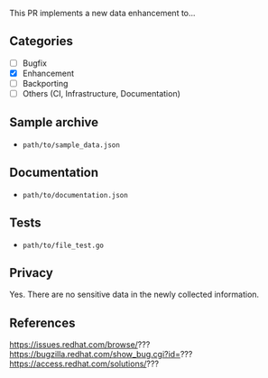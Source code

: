 <!-- Short description of the PR. What does it do? -->
This PR implements a new data enhancement to...

## Categories
<!-- Select the categories that your PR better fits on -->

- [ ] Bugfix
- [X] Enhancement
- [ ] Backporting
- [ ] Others (CI, Infrastructure, Documentation)

## Sample archive

- `path/to/sample_data.json`

## Documentation

- `path/to/documentation.json`

## Tests
<!-- If it includes new tests, list them down bellow -->

- `path/to/file_test.go`

## Privacy
<!-- It has anonymization/privacity beein considered by CCX? (e.g. external IP addresses) -->

Yes. There are no sensitive data in the newly collected information.

## References
<!-- What are related references for this PR? -->

https://issues.redhat.com/browse/???
https://bugzilla.redhat.com/show_bug.cgi?id=???
https://access.redhat.com/solutions/???